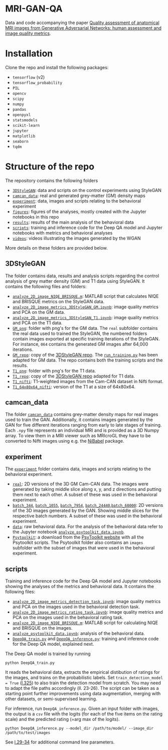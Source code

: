 # MRI-GAN-QA

Data and code accompanying the paper [Quality assessment of anatomical MRI images from Generative Adversarial Networks: human assessment and image quality metrics](https://doi.org/10.1016/j.jneumeth.2022.109579).

# Installation

Clone the repo and install the following packages:

- `tensorflow` (v2)
- `tensorflow_probability`
- `PIL`
- `opencv`
- `scipy`
- `numpy`
- `pandas`
- `openpyxl`
- `statsmodels`
- `scikit-learn`
- `jupyter`
- `matplotlib`
- `seaborn`
- `tqdm`

# Structure of the repo

The repository contains the following folders

- [`3DStyleGAN`](/3DStyleGAN): data and scripts on the control experiments using StyleGAN
- [`camcan_data`](/camcan_data): real and generated grey-matter (GM) density maps 
- [`experiment`](/experiment): data, images and scripts relating to the behavioral experiment
- [`figures`](/figures): figures of the analyses, mostly created with the Jupyter notebooks in this repo
- [`results`](/results): results of the main analysis of the behavioral data
- [`scripts`](/scripts): training and inference code for the Deep QA model and Jupyter notebooks with metrics and behavioral analyses
- [`videos`](/videos): videos illustrating the images generated by the WGAN

More details on these folders are provided below.

## 3DStyleGAN

The folder contains data, results and analysis scripts regarding the control analysis of grey matter density (GM) and T1 data using StyleGAN. It contains the following files and folders:

- [`analyze_2D_image_NIQE_BRISQUE.m`](3DStyleGAN/analyze_2D_image_NIQE_BRISQUE.m): MATLAB script that calculates NIQE and BRISQUE metrics on the StyleGAN data.
- [`analyze_2D_image_metrics_3DStyleGAN_GM.ipynb`](3DStyleGAN/analyze_2D_image_metrics_3DStyleGAN_GM.ipynb): image quality metrics and PCA on the GM data.
- [`analyze_2D_image_metrics_3DStyleGAN_T1.ipynb`](3DStyleGAN/analyze_2D_image_metrics_3DStyleGAN_T1.ipynb): image quality metrics and PCA on the T1 data.
- [`GM_png`](3DStyleGAN/GM_png): folder with png's for the GM data. The `real` subfolder contains the real data used to trained the StyleGAN, the numbered folders contain images exported at specific training iterations of the StyleGAN. For instance, `064` contains the generated GM images after 64,000 iterations.
- [`GM_repo`](3DStyleGAN/GM_repo): copy of the [3DStyleGAN repo](https://github.com/sh4174/3DStyleGAN). The [`run_training.py`](https://github.com/treder/MRI-GAN-QA/blob/main/3DStyleGAN/GM_repo/run_training.py#L40) has been adapted for GM data. The repo contains both the training scripts and the results.
- [`T1_png`](3DStyleGAN/T1_png): folder with png's for the T1 data.
- [`T1_repo`](3DStyleGAN/T1_repo): copy of the [3DStyleGAN repo](https://github.com/sh4174/3DStyleGAN) adapted for T1 data.
- [`T1_nifti`](3DStyleGAN/T1_nifti): T1-weighted images from the Cam-CAN dataset in Nifti format.
- [`T1_64x80x64_nifti`](3DStyleGAN/T1_64x80x64_nifti): version of the T1 at a size of 64x80x64.

## camcan_data

The folder [`camcan_data`](/camcan_data) contains grey-matter density maps for real images used to train the GAN. Additionally, it contains images generated by the GAN for five different iterations ranging from early to late stages of training. Each `.npy` file represents an individual MRI and is provided as a 3D Numpy array. To view them in a MRI viewer such as MRIcroGL they have to be converted to Nifti images using e.g. the [NiBabel](https://nipy.org/nibabel/gettingstarted.html) package.

## experiment 

The [`experiment`](/experiment) folder contains data, images and scripts relating to the behavioral experiment. 

- [`real`](experiment/real): 2D versions of the 3D GM Cam-CAN data. The images were generated by taking middle slice along x, y, and z directions and putting them next to each other. A subset of these was used in the behavioral experiment.
-  [`batch_344`](experiment/batch_344), [`batch_1055`](experiment/batch_1055), [`batch_7954`](experiment/batch_7954), [`batch_24440`](experiment/batch_24440),[`batch_60000`](experiment/batch_60000): 2D versions of the 3D images generated by the GAN. Showing middle slices for the respective batch numbers. A subset of these was used in the behavioral experiment.
- [`data`](experiment/data): raw behavioral data. For the analysis of the behavioral data refer to the Jupyter notebook [`analyze_psytoolkit_data.ipynb`](scripts/analyze_psytoolkit_data.ipynb).
- [`Psytoolkit`](/experiment/Psytoolkit): a download from the [PsyToolkit website](https://www.psytoolkit.org/) with all the Psytoolkit scripts. The Psytoolkit folder also contains an `images` subfolder with the subset of images that were used in the behavioral experiment. 

## scripts

Training and inference code for the Deep QA model and Jupyter notebooks showing the analyses of the metrics and behavioral data. It contains the following files:

- [`analyze_2D_image_metrics_detection_task.ipynb`](scripts/analyze_2D_image_metrics_detection_task.ipynb): image quality metrics and PCA on the images used in the behavioral detection task.
- [`analyze_2D_image_metrics_rating_task.ipynb`](scripts/analyze_2D_image_metrics_rating_task.ipynb): image quality metrics and PCA on the images used in the behavioral rating task.
- [`analyze_2D_image_NIQE_BRISQUE.m`](scripts/analyze_2D_image_NIQE_BRISQUE.m): MATLAB script for calculating NIQE and BRISQUE on the images.
- [`analyze_psytoolkit_data.ipynb`](scripts/analyze_psytoolkit_data.ipynb): analysis of the behavioral data.
- [`DeepQA_train.py`](scripts/DeepQA_train.py) and [`DeepQA_inference.py`](scripts/DeepQA_inference.py): training and inference code for the Deep QA model, explained next.

The Deep QA model is trained by running 

```
python DeepQA_train.py
```

It reads the behavioral data, extracts the empirical distibution of ratings for the images, and trains on the probabilistic labels. Set `train_detection_model = True` ([l.325](/scripts/DeepQA_train.py#L325)) to also train the detection model from scratch. You may need to adapt the file paths accordingly (ll. 23-26). The script can be taken as a starting point further improvements using data augmentation, merging with other datasets, or semi-supervised learning.

For inference, run `DeepQA_inference.py`. Given an input folder with images, the output is a `csv` file with the logits (for each of the five items on the rating scale) and the predicted rating (=arg max of the logits).

```
python DeepQA_inference.py --model_dir /path/to/model/ --image_dir /path/to/test/images
```

See [l.29-34](/scripts/DeepQA_inference.py#L29-L34) for additional command line parameters. 

